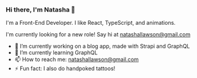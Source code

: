 ### Hi there, I'm Natasha 👋

I'm a Front-End Developer. I like React, TypeScript, and animations.

I'm currently looking for a new role! Say hi at natashallawson@gmail.com

- 🔭  I’m currently working on a blog app, made with Strapi and GraphQL
- 🌱  I’m currently learning GraphQL
- 📫  How to reach me: natashallawson@gmail.com
- ⚡  Fun fact: I also do handpoked tattoos!

<!--
**natasha-93/natasha-93** is a ✨ _special_ ✨ repository because its `README.md` (this file) appears on your GitHub profile.

Here are some ideas to get you started:

- 🔭 I’m currently working on ...
- 🌱 I’m currently learning ...
- 👯 I’m looking to collaborate on ...
- 🤔 I’m looking for help with ...
- 💬 Ask me about ...
- 📫 How to reach me: ...
- 😄 Pronouns: ...
- ⚡ Fun fact: ...
-->
